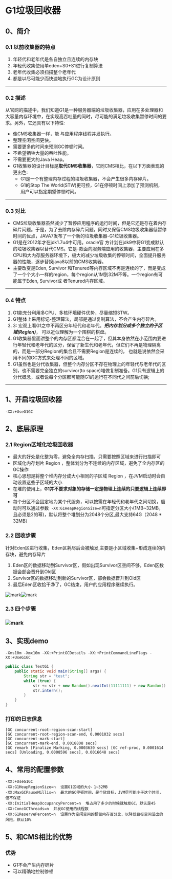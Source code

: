 # G1垃圾回收器

## 0、简介

### 0.1 以前收集器的特点

1. 年轻代和老年代是各自独立且连续的内存块
2. 年轻代收集使用单eden+S0+S1进行复制算法
3. 老年代收集必须扫描整个老年代
4. 都是以尽可能少而快速地执行GC为设计原则

---

### 0.2 描述

从官网的描述中，我们知道G1是一种服务器端的垃圾收集器，应用在多处理器和大容量内存环境中，在实现高吞吐量的同时，尽可能的满足垃圾收集暂停时间的要求。另外，它还具有以下特性:

- 像CMS收集器一样，能 与应用程序线程并发执行。
- 整理空闲空间更快。
- 需要更多的时间来预测GC停顿时间。
- 不希望牺牲大量的吞吐性能。
- 不需要更大的Java Heap。
- G1收集器的设计目标是**取代CMS收集器**，它同CMS相比，在以下方面表现的更出色:
  - G1是一个有整理内存过程的垃圾收集器，不会产生很多内存碎片。
  - G1的Stop The World(STW)更可控，G1在停顿时间上添加了预测机制，用户可以指定期望停顿时间。

---

### 0.3 **对比**

- CMS垃圾收集器虽然减少了暂停应用程序的运行时间，但是它还是存在着内存碎片问题。于是，为了去除内存碎片问题，同时又保留CMS垃圾收集器低暂停时间的优点，JAVA7发布了一个新的垃圾收集器-G1垃圾收集器。
- G1是在2012年才在jdk1.7u4中可用。oracle官 方计划在jdk9中将G1变成默认的垃圾收集器以替代CMS。它是-款面向服务端应用的收集器，主要应用在多CPU和大内存服务器环境下，极大的减少垃圾收集的停顿时间，全面提升服务器的性能，逐步替换java8以前的CMS收集器。
- 主要改变是Eden, Survivor 和Tenured等内存区域不再是连续的了，而是变成了一个个大小一样的region，每个region从1M到32M不等。一个region有可能属于Eden, Survivor或 者Tenured内存区域。

---

### 0.4 **特点**

1. G1能充分利用多CPU、多核环境硬件优势，尽量缩短STW。
2. G1整体上采用标记-整理算法，局部是通过复制算法，不会产生内存碎片。
3. 3: 宏观上看G1之中不再区分年轻代和老年代。***把内存划分成多个独立的子区域(Region)***， 可以近似理解为一个围棋的棋盘。
4. G1收集器里面讲整个的内存区都混合在一起了，但其本身依然在小范围内要进行年轻代和老年代的区分，保留了新生代和老年代，但它们不再是物理隔离的，而是一部分Region的集合且不需要Region是连续的， 也就是说依然会采用不同的GC方式来处理不同的区域。
5. G1虽然也是分代收集器，但整个内存分区不存在物理上的年轻代与老年代的区别，也不需要完全独立的survivor(to space)堆做复制准备。G1只有逻辑上的分代概念，或者说每个分区都可能随G1的运行在不同代之间前后切换;

---

## 1、开启垃圾回收器

```shell
-XX:+UseG1GC
```

## 2、底层原理

### 2.1 Region区域化垃圾回收器

- 最大的好处是化整为零，避免全内存扫描，只需要按照区域来进行扫描即可
- 区域化内存划片 Region ，整体划分为不连续的内存区域，避免了全内存区的GC操作
- 核心思想是将整个堆内存分成大小相同的子区域 Region ，在JVM启动时会自动设置这些子区域的大小
- 在堆的使用上，**G1并不要求对象的存储一定是物理上连续的只要逻辑上连续即可**
- 每个分区不会固定地为某个代服务，可以按需在年轻代和老年代之间切换，启动时可以通过参数` -XX:G1HeapRegionSize=n`可指定分区大小(1MB~32MB，且必须是2的幂)，默认将整个堆划分为2048个分区,最大支持64G（2048 * 32MB）

### 2.2 回收步骤

针对Eden区进行收集，Eden区耗尽后会被触发,主要是小区域收集+形成连续的内存块，避免内存碎片

1. Eden区的数据移动到Survivor区，假如出现Survivor区空间不够，Eden区数据会部会晋升到Old区
2. Survivor区的数据移动到新的Survivor区，部会数据晋升到Old区
3. 最后Eden区收拾干净了，GC结束，用户的应用程序继续执行。

![mark](http://codedorado.oss-cn-beijing.aliyuncs.com/images/20200316/165619221.png)![mark](http://codedorado.oss-cn-beijing.aliyuncs.com/images/20200316/165708921.png)

### 2.3 四个步骤

### ![mark](http://codedorado.oss-cn-beijing.aliyuncs.com/images/20200316/170045310.png)

## 3、实现demo

```shell
-Xms10m -Xmx10m -XX:+PrintGCDetails -XX:+PrintCommandLineFlags -XX:+UseG1GC
```

```java
public class TestG1 {
    public static void main(String[] args) {
        String str = "test";
        while (true) {
            str += str + new Random().nextInt(11111111) + new Random().nextInt(99999999);
            str.intern();
        }
    }
}
```

### 打印的日志信息

```shell
[GC concurrent-root-region-scan-start]
[GC concurrent-root-region-scan-end, 0.0001032 secs]
[GC concurrent-mark-start]
[GC concurrent-mark-end, 0.0018808 secs]
[GC remark [Finalize Marking, 0.0003630 secs] [GC ref-proc, 0.0001614 secs] [Unloading, 0.0008596 secs], 0.0016648 secs]
```

## 4、常用的配置参数

```shell
-XX:+UseG1GC
-XX:G1HeapRegionSize=n  设置G1区域的大小 1~32MB 
-XX:MaxGCPauseMillis=n  最大的GC停顿时间，是个软目标，JVM尽可能小于这个时间，但不保证
-XX:InitialHeapOccupancyPercent=n  堆占用了多少的时候就触发GC，默认是45
-XX:ConcGCThreads=n  并发GC使用的线程数
-XX:G1ReservePercent=n  设置作为空闲空间的预留内存百分比，以降低目标空间溢出的风险，默认10%
```

## 5、和CMS相比的优势

### 优势

- G1不会产生内存碎片
- 可以精确地控制停顿